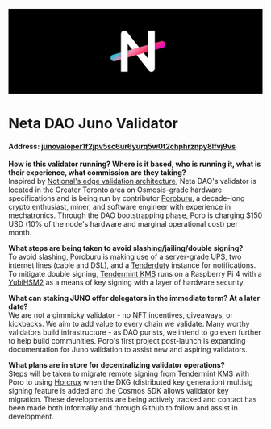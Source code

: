 ![Neta DAO](https://github.com/netadao/press/blob/main/netadao-header.png)
# Neta DAO Juno Validator
#### Address: [junovaloper1f2jpv5sc6ur6yurq5w0t2chphrznpy8lfvj9vs](https://www.mintscan.io/juno/validators/junovaloper1f2jpv5sc6ur6yurq5w0t2chphrznpy8lfvj9vs)
**How is this validator running? Where is it based, who is running it, what is their experience, what commission are they taking?**  
Inspired by [Notional's edge validation architecture](https://github.com/notional-labs/notional), Neta DAO's validator is located in the Greater Toronto area on Osmosis-grade hardware specifications and is being run by contributor [Poroburu](https://twitter.com/poroburu), a decade-long crypto enthusiast, miner, and software engineer with experience in mechatronics. Through the DAO bootstrapping phase, Poro is charging $150 USD (10% of the node's hardware and marginal operational cost) per month.

**What steps are being taken to avoid slashing/jailing/double signing?**  
To avoid slashing, Poroburu is making use of a server-grade UPS, two internet lines (cable and DSL), and a [Tenderduty](https://github.com/blockpane/tenderduty) instance for notifications. To mitigate double signing, [Tendermint KMS](https://github.com/iqlusioninc/tmkms) runs on a Raspberry Pi 4 with a [YubiHSM2](https://www.yubico.com/product/yubihsm-2/) as a means of key signing with a layer of hardware security.

**What can staking JUNO offer delegators in the immediate term? At a later date?**  
We are not a gimmicky validator - no NFT incentives, giveaways, or kickbacks. We aim to add value to every chain we validate. Many worthy validators build infrastructure - as DAO purists, we intend to go even further to help build communities. Poro's first project post-launch is expanding documentation for Juno validation to assist new and aspiring validators.

**What plans are in store for decentralizing validator operations?**  
Steps will be taken to migrate remote signing from Tendermint KMS with Poro to using [Horcrux](https://github.com/strangelove-ventures/horcrux) when the DKG (distributed key generation) multisig signing feature is added and the Cosmos SDK allows validator key migration. These developments are being actively tracked and contact has been made both informally and through Github to follow and assist in development.
